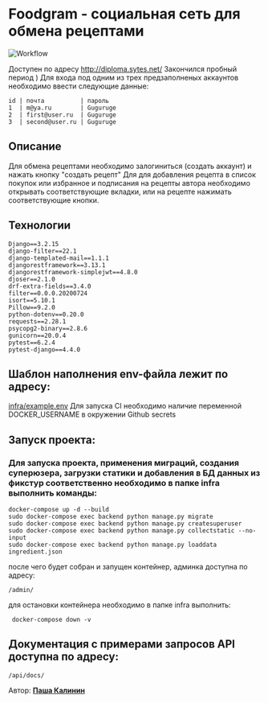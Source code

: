# Foodgram - социальная сеть для обмена рецептами

![Workflow](https://github.com/Pavelkalininn/foodgram-project-react/actions/workflows/main.yml/badge.svg)

Доступен по адресу http://diploma.sytes.net/ Закончился пробный период )
Для входа под одним из трех предзаполненых аккаунтов необходимо ввести следующие данные:

    id | почта          | пароль
    1  | m@ya.ru        | Guguruge 
    2  | first@user.ru  | Guguruge
    3  | second@user.ru | Guguruge

## Описание

Для обмена рецептами необходимо залогиниться (создать аккаунт) и нажать кнопку "создать рецепт"
Для для добавления рецепта в список покупок или избранное и подписания на рецепты
автора необходимо открывать соответствующие вкладки, или на рецепте нажимать
соответствующие кнопки.

## Технологии

    Django==3.2.15
    django-filter==22.1
    django-templated-mail==1.1.1
    djangorestframework==3.13.1
    djangorestframework-simplejwt==4.8.0
    djoser==2.1.0
    drf-extra-fields==3.4.0
    filter==0.0.0.20200724
    isort==5.10.1
    Pillow==9.2.0
    python-dotenv==0.20.0
    requests==2.28.1
    psycopg2-binary==2.8.6
    gunicorn==20.0.4
    pytest==6.2.4
    pytest-django==4.4.0

## Шаблон наполнения env-файла лежит по адресу: 

[infra/example.env](./infra/example.env)
Для запуска CI необходимо наличие переменной DOCKER_USERNAME в окружении Github secrets

## Запуск проекта:

### Для запуска проекта, применения миграций, создания суперюзера, загрузки статики и добавления в БД данных из фикстур соответственно необходимо в папке infra выполнить команды:
    
    docker-compose up -d --build
    sudo docker-compose exec backend python manage.py migrate
    sudo docker-compose exec backend python manage.py createsuperuser
    sudo docker-compose exec backend python manage.py collectstatic --no-input
    sudo docker-compose exec backend python manage.py loaddata ingredient.json

после чего будет собран и запущен контейнер, админка доступна по адресу:  

    /admin/


для остановки контейнера необходимо в папке infra выполнить:

     docker-compose down -v


## Документация с примерами запросов API доступна по адресу:

    /api/docs/


Автор: [__Паша Калинин__](https://github.com/Pavelkalininn)
